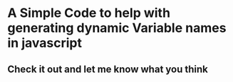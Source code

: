 # A Simple Code to help with generating dynamic Variable names in javascript
## Check it out and let me know what you think

